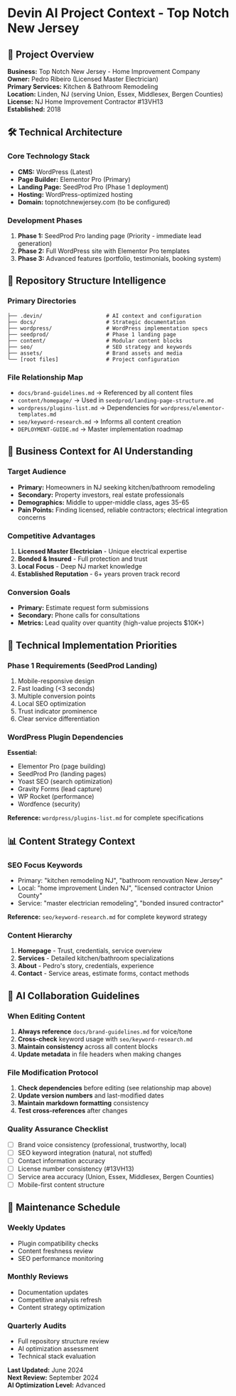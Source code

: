 # Devin AI Project Context - Top Notch New Jersey

## 🎯 Project Overview

**Business:** Top Notch New Jersey - Home Improvement Company  
**Owner:** Pedro Ribeiro (Licensed Master Electrician)  
**Primary Services:** Kitchen & Bathroom Remodeling  
**Location:** Linden, NJ (serving Union, Essex, Middlesex, Bergen Counties)  
**License:** NJ Home Improvement Contractor #13VH13  
**Established:** 2018  

## 🛠 Technical Architecture

### Core Technology Stack
- **CMS:** WordPress (Latest)
- **Page Builder:** Elementor Pro (Primary)
- **Landing Page:** SeedProd Pro (Phase 1 deployment)
- **Hosting:** WordPress-optimized hosting
- **Domain:** topnotchnewjersey.com (to be configured)

### Development Phases
1. **Phase 1:** SeedProd Pro landing page (Priority - immediate lead generation)
2. **Phase 2:** Full WordPress site with Elementor Pro templates
3. **Phase 3:** Advanced features (portfolio, testimonials, booking system)

## 📁 Repository Structure Intelligence

### Primary Directories
```
├── .devin/                    # AI context and configuration
├── docs/                      # Strategic documentation
├── wordpress/                 # WordPress implementation specs
├── seedprod/                  # Phase 1 landing page
├── content/                   # Modular content blocks
├── seo/                       # SEO strategy and keywords
├── assets/                    # Brand assets and media
└── [root files]               # Project configuration
```

### File Relationship Map
- `docs/brand-guidelines.md` → Referenced by all content files
- `content/homepage/` → Used in `seedprod/landing-page-structure.md`
- `wordpress/plugins-list.md` → Dependencies for `wordpress/elementor-templates.md`
- `seo/keyword-research.md` → Informs all content creation
- `DEPLOYMENT-GUIDE.md` → Master implementation roadmap

## 🎯 Business Context for AI Understanding

### Target Audience
- **Primary:** Homeowners in NJ seeking kitchen/bathroom remodeling
- **Secondary:** Property investors, real estate professionals
- **Demographics:** Middle to upper-middle class, ages 35-65
- **Pain Points:** Finding licensed, reliable contractors; electrical integration concerns

### Competitive Advantages
1. **Licensed Master Electrician** - Unique electrical expertise
2. **Bonded & Insured** - Full protection and trust
3. **Local Focus** - Deep NJ market knowledge
4. **Established Reputation** - 6+ years proven track record

### Conversion Goals
- **Primary:** Estimate request form submissions
- **Secondary:** Phone calls for consultations
- **Metrics:** Lead quality over quantity (high-value projects $10K+)

## 🔧 Technical Implementation Priorities

### Phase 1 Requirements (SeedProd Landing)
1. Mobile-responsive design
2. Fast loading (<3 seconds)
3. Multiple conversion points
4. Local SEO optimization
5. Trust indicator prominence
6. Clear service differentiation

### WordPress Plugin Dependencies
**Essential:**
- Elementor Pro (page building)
- SeedProd Pro (landing pages)
- Yoast SEO (search optimization)
- Gravity Forms (lead capture)
- WP Rocket (performance)
- Wordfence (security)

**Reference:** `wordpress/plugins-list.md` for complete specifications

## 📊 Content Strategy Context

### SEO Focus Keywords
- Primary: "kitchen remodeling NJ", "bathroom renovation New Jersey"
- Local: "home improvement Linden NJ", "licensed contractor Union County"
- Service: "master electrician remodeling", "bonded insured contractor"

**Reference:** `seo/keyword-research.md` for complete keyword strategy

### Content Hierarchy
1. **Homepage** - Trust, credentials, service overview
2. **Services** - Detailed kitchen/bathroom specializations
3. **About** - Pedro's story, credentials, experience
4. **Contact** - Service areas, estimate forms, contact methods

## 🚀 AI Collaboration Guidelines

### When Editing Content
1. **Always reference** `docs/brand-guidelines.md` for voice/tone
2. **Cross-check** keyword usage with `seo/keyword-research.md`
3. **Maintain consistency** across all content blocks
4. **Update metadata** in file headers when making changes

### File Modification Protocol
1. **Check dependencies** before editing (see relationship map above)
2. **Update version numbers** and last-modified dates
3. **Maintain markdown formatting** consistency
4. **Test cross-references** after changes

### Quality Assurance Checklist
- [ ] Brand voice consistency (professional, trustworthy, local)
- [ ] SEO keyword integration (natural, not stuffed)
- [ ] Contact information accuracy
- [ ] License number consistency (#13VH13)
- [ ] Service area accuracy (Union, Essex, Middlesex, Bergen Counties)
- [ ] Mobile-first content structure

## 📅 Maintenance Schedule

### Weekly Updates
- Plugin compatibility checks
- Content freshness review
- SEO performance monitoring

### Monthly Reviews
- Documentation updates
- Competitive analysis refresh
- Content strategy optimization

### Quarterly Audits
- Full repository structure review
- AI optimization assessment
- Technical stack evaluation

**Last Updated:** June 2024  
**Next Review:** September 2024  
**AI Optimization Level:** Advanced

